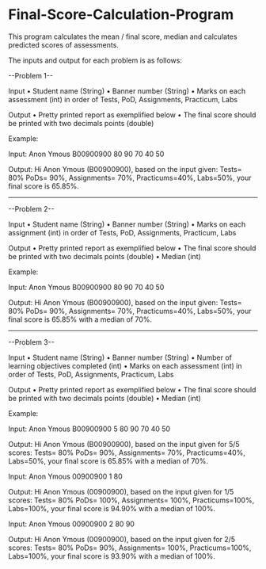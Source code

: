 # Final-Score-Calculation-Program
This program calculates the mean / final score, median and calculates predicted scores of assessments.


The inputs and output for each problem is as follows:

--Problem 1-- 

Input
• Student name (String)
• Banner number (String)
• Marks on each assessment (int) in order of Tests, PoD, Assignments, Practicum, Labs

Output
• Pretty printed report as exemplified below
• The final score should be printed with two decimals points (double)


Example:

Input:
Anon Ymous
B00900900
80
90
70
40
50

Output: Hi Anon Ymous (B00900900), based on the input given: Tests= 80% PoDs= 90%, Assignments= 70%, Practicums=40%, Labs=50%, your final score is 65.85%.
_______________________________________________________________________________________________________________________________________________________________________

--Problem 2--

Input
• Student name (String)
• Banner number (String)
• Marks on each assignment (int) in order of Tests, PoD, Assignments, Practicum, Labs

Output
• Pretty printed report as exemplified below
• The final score should be printed with two decimals points (double)
• Median (int)


Example:

Input:
Anon Ymous
B00900900
80
90
70
40
50

Output: Hi Anon Ymous (B00900900), based on the input given: Tests= 80% PoDs= 90%, Assignments= 70%, Practicums=40%, Labs=50%, your final score is 65.85% with a median of 70%.
_______________________________________________________________________________________________________________________________________________________________________

--Problem 3--

Input
• Student name (String)
• Banner number (String)
• Number of learning objectives completed (int)
• Marks on each assessment (int) in order of Tests, PoD, Assignments, Practicum, Labs

Output
• Pretty printed report as exemplified below
• The final score should be printed with two decimals points (double)
• Median (int)


Example:

Input:
Anon Ymous
B00900900
5
80
90
70
40
50

Output: Hi Anon Ymous (B00900900), based on the input given for 5/5 scores: Tests= 80% PoDs= 90%, Assignments= 70%, Practicums=40%, Labs=50%, your final score is 65.85% with a median of 70%.

Input:
Anon Ymous
00900900
1
80

Output: Hi Anon Ymous (00900900), based on the input given for 1/5 scores: Tests= 80% PoDs= 100%, Assignments= 100%, Practicums=100%, Labs=100%, your final score is 94.90% with a median of 100%.

Input:
Anon Ymous
00900900
2
80
90

Output: Hi Anon Ymous (00900900), based on the input given for 2/5 scores: Tests= 80% PoDs= 90%, Assignments= 100%, Practicums=100%, Labs=100%, your final score is 93.90% with a median of 100%.

